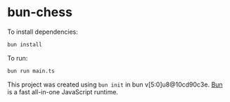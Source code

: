 # bun-chess

To install dependencies:

```bash
bun install
```

To run:

```bash
bun run main.ts
```

This project was created using `bun init` in bun v[5:0]u8@10cd90c3e. [Bun](https://bun.sh) is a fast all-in-one JavaScript runtime.
